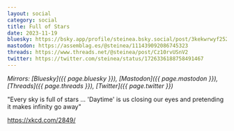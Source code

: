 ```yaml
---
layout: social
category: social
title: Full of Stars
date: 2023-11-19
bluesky: https://bsky.app/profile/steinea.bsky.social/post/3kekwrwyf252m
mastodon: https://assemblag.es/@steinea/111439092086745323
threads: https://www.threads.net/@steinea/post/Cz10rvUSnV2
twitter: https://twitter.com/steinea/status/1726336188758491467
---
```


*Mirrors: [Bluesky]({{ page.bluesky }}), [Mastodon]({{ page.mastodon }}), [Threads]({{ page.threads }}), [Twitter]({{ page.twitter }})*

"Every sky is full of stars ... 'Daytime' is us closing our eyes and pretending it makes infinity go away"

<https://xkcd.com/2849/>
